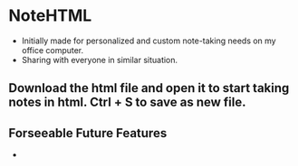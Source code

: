 # NoteHTML
+ Initially made for personalized and custom note-taking needs on my office computer.
+ Sharing with everyone in similar situation.

## Download the html file and open it to start taking notes in html. Ctrl + S to save as new file.

## Forseeable Future Features
+ 
